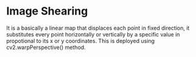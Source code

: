 # Image Shearing

It is a basically  a linear map that displaces each point in fixed direction, it substitutes every point horizontally or vertically by a specific value in propotional to its x or y coordinates.
This is deployed using cv2.warpPerspective() method.
